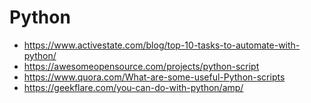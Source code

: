 # Python

* https://www.activestate.com/blog/top-10-tasks-to-automate-with-python/
* https://awesomeopensource.com/projects/python-script
* https://www.quora.com/What-are-some-useful-Python-scripts
* https://geekflare.com/you-can-do-with-python/amp/
